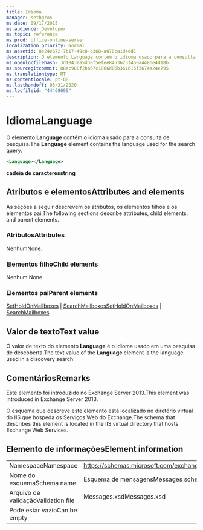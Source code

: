 ```yaml
---
title: Idioma
manager: sethgros
ms.date: 09/17/2015
ms.audience: Developer
ms.topic: reference
ms.prod: office-online-server
localization_priority: Normal
ms.assetid: 8e24e672-7b17-49c8-b368-a078ca1d4dd1
description: O elemento Language contém o idioma usado para a consulta de pesquisa.
ms.openlocfilehash: 3d1843ea5d38f5efee8453623f450a4486e4d18b
ms.sourcegitcommit: 88ec988f2bb67c1866d06b361615f3674a24e795
ms.translationtype: MT
ms.contentlocale: pt-BR
ms.lasthandoff: 05/31/2020
ms.locfileid: "44468695"
---
```

# <a name="language"></a><span data-ttu-id="16fee-103">Idioma</span><span class="sxs-lookup"><span data-stu-id="16fee-103">Language</span></span>

<span data-ttu-id="16fee-104">O elemento **Language** contém o idioma usado para a consulta de pesquisa.</span><span class="sxs-lookup"><span data-stu-id="16fee-104">The **Language** element contains the language used for the search query.</span></span> 
  
```XML
<Language></Language>
```

 <span data-ttu-id="16fee-105">**cadeia de caracteres**</span><span class="sxs-lookup"><span data-stu-id="16fee-105">**string**</span></span>
## <a name="attributes-and-elements"></a><span data-ttu-id="16fee-106">Atributos e elementos</span><span class="sxs-lookup"><span data-stu-id="16fee-106">Attributes and elements</span></span>

<span data-ttu-id="16fee-107">As seções a seguir descrevem os atributos, os elementos filhos e os elementos pai.</span><span class="sxs-lookup"><span data-stu-id="16fee-107">The following sections describe attributes, child elements, and parent elements.</span></span>
  
### <a name="attributes"></a><span data-ttu-id="16fee-108">Atributos</span><span class="sxs-lookup"><span data-stu-id="16fee-108">Attributes</span></span>

<span data-ttu-id="16fee-109">Nenhum</span><span class="sxs-lookup"><span data-stu-id="16fee-109">None.</span></span>
  
### <a name="child-elements"></a><span data-ttu-id="16fee-110">Elementos filho</span><span class="sxs-lookup"><span data-stu-id="16fee-110">Child elements</span></span>

<span data-ttu-id="16fee-111">Nenhum.</span><span class="sxs-lookup"><span data-stu-id="16fee-111">None.</span></span>
  
### <a name="parent-elements"></a><span data-ttu-id="16fee-112">Elementos pai</span><span class="sxs-lookup"><span data-stu-id="16fee-112">Parent elements</span></span>

<span data-ttu-id="16fee-113">[SetHoldOnMailboxes](setholdonmailboxes.md)  |  [SearchMailboxes](searchmailboxes.md)</span><span class="sxs-lookup"><span data-stu-id="16fee-113">[SetHoldOnMailboxes](setholdonmailboxes.md) | [SearchMailboxes](searchmailboxes.md)</span></span>
  
## <a name="text-value"></a><span data-ttu-id="16fee-114">Valor de texto</span><span class="sxs-lookup"><span data-stu-id="16fee-114">Text value</span></span>

<span data-ttu-id="16fee-115">O valor de texto do elemento **Language** é o idioma usado em uma pesquisa de descoberta.</span><span class="sxs-lookup"><span data-stu-id="16fee-115">The text value of the **Language** element is the language used in a discovery search.</span></span> 
  
## <a name="remarks"></a><span data-ttu-id="16fee-116">Comentários</span><span class="sxs-lookup"><span data-stu-id="16fee-116">Remarks</span></span>

<span data-ttu-id="16fee-117">Este elemento foi introduzido no Exchange Server 2013.</span><span class="sxs-lookup"><span data-stu-id="16fee-117">This element was introduced in Exchange Server 2013.</span></span>
  
<span data-ttu-id="16fee-118">O esquema que descreve este elemento está localizado no diretório virtual do IIS que hospeda os Serviços Web do Exchange.</span><span class="sxs-lookup"><span data-stu-id="16fee-118">The schema that describes this element is located in the IIS virtual directory that hosts Exchange Web Services.</span></span>
  
## <a name="element-information"></a><span data-ttu-id="16fee-119">Elemento de informações</span><span class="sxs-lookup"><span data-stu-id="16fee-119">Element information</span></span>

|||
|:-----|:-----|
|<span data-ttu-id="16fee-120">Namespace</span><span class="sxs-lookup"><span data-stu-id="16fee-120">Namespace</span></span>  <br/> |https://schemas.microsoft.com/exchange/services/2006/messages  <br/> |
|<span data-ttu-id="16fee-121">Nome do esquema</span><span class="sxs-lookup"><span data-stu-id="16fee-121">Schema name</span></span>  <br/> |<span data-ttu-id="16fee-122">Esquema de mensagens</span><span class="sxs-lookup"><span data-stu-id="16fee-122">Messages schema</span></span>  <br/> |
|<span data-ttu-id="16fee-123">Arquivo de validação</span><span class="sxs-lookup"><span data-stu-id="16fee-123">Validation file</span></span>  <br/> |<span data-ttu-id="16fee-124">Messages.xsd</span><span class="sxs-lookup"><span data-stu-id="16fee-124">Messages.xsd</span></span>  <br/> |
|<span data-ttu-id="16fee-125">Pode estar vazio</span><span class="sxs-lookup"><span data-stu-id="16fee-125">Can be empty</span></span>  <br/> ||
   

